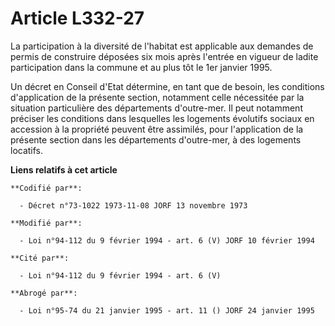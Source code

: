 # Article L332-27

La participation à la diversité de l'habitat est applicable aux demandes de permis de construire déposées six mois après
l'entrée en vigueur de ladite participation dans la commune et au plus tôt le 1er janvier 1995.

Un décret en Conseil d'Etat détermine, en tant que de besoin, les conditions d'application de la présente section, notamment
celle nécessitée par la situation particulière des départements d'outre-mer. Il peut notamment préciser les conditions dans
lesquelles les logements évolutifs sociaux en accession à la propriété peuvent être assimilés, pour l'application de la
présente section dans les départements d'outre-mer, à des logements locatifs.

**Liens relatifs à cet article**

	**Codifié par**:

	  - Décret n°73-1022 1973-11-08 JORF 13 novembre 1973

	**Modifié par**:

	  - Loi n°94-112 du 9 février 1994 - art. 6 (V) JORF 10 février 1994

	**Cité par**:

	  - Loi n°94-112 du 9 février 1994 - art. 6 (V)

	**Abrogé par**:

	  - Loi n°95-74 du 21 janvier 1995 - art. 11 () JORF 24 janvier 1995
